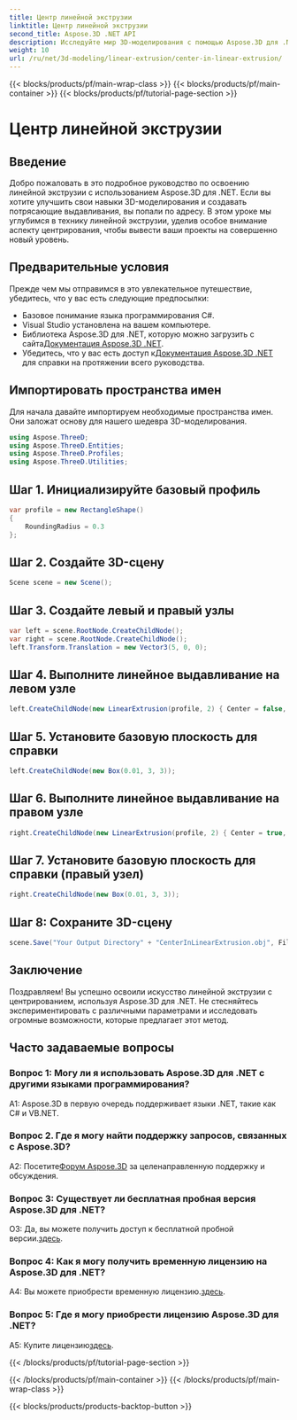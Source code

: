 ```yaml
---
title: Центр линейной экструзии
linktitle: Центр линейной экструзии
second_title: Aspose.3D .NET API
description: Исследуйте мир 3D-моделирования с помощью Aspose.3D для .NET. Сосредоточьте методы линейной экструзии, создавайте потрясающие дизайны и раскрывайте свой творческий потенциал.
weight: 10
url: /ru/net/3d-modeling/linear-extrusion/center-in-linear-extrusion/
---
```


{{< blocks/products/pf/main-wrap-class >}}
{{< blocks/products/pf/main-container >}}
{{< blocks/products/pf/tutorial-page-section >}}

# Центр линейной экструзии

## Введение

Добро пожаловать в это подробное руководство по освоению линейной экструзии с использованием Aspose.3D для .NET. Если вы хотите улучшить свои навыки 3D-моделирования и создавать потрясающие выдавливания, вы попали по адресу. В этом уроке мы углубимся в технику линейной экструзии, уделив особое внимание аспекту центрирования, чтобы вывести ваши проекты на совершенно новый уровень.

## Предварительные условия

Прежде чем мы отправимся в это увлекательное путешествие, убедитесь, что у вас есть следующие предпосылки:

- Базовое понимание языка программирования C#.
- Visual Studio установлена на вашем компьютере.
-  Библиотека Aspose.3D для .NET, которую можно загрузить с сайта[Документация Aspose.3D .NET](https://reference.aspose.com/3d/net/).
-  Убедитесь, что у вас есть доступ к[Документация Aspose.3D .NET](https://reference.aspose.com/3d/net/) для справки на протяжении всего руководства.

## Импортировать пространства имен

Для начала давайте импортируем необходимые пространства имен. Они заложат основу для нашего шедевра 3D-моделирования.

```csharp
using Aspose.ThreeD;
using Aspose.ThreeD.Entities;
using Aspose.ThreeD.Profiles;
using Aspose.ThreeD.Utilities;
```

## Шаг 1. Инициализируйте базовый профиль

```csharp
var profile = new RectangleShape()
{
    RoundingRadius = 0.3
};
```

## Шаг 2. Создайте 3D-сцену

```csharp
Scene scene = new Scene();
```

## Шаг 3. Создайте левый и правый узлы

```csharp
var left = scene.RootNode.CreateChildNode();
var right = scene.RootNode.CreateChildNode();
left.Transform.Translation = new Vector3(5, 0, 0);
```

## Шаг 4. Выполните линейное выдавливание на левом узле

```csharp
left.CreateChildNode(new LinearExtrusion(profile, 2) { Center = false, Slices = 3 });
```

## Шаг 5. Установите базовую плоскость для справки

```csharp
left.CreateChildNode(new Box(0.01, 3, 3));
```

## Шаг 6. Выполните линейное выдавливание на правом узле

```csharp
right.CreateChildNode(new LinearExtrusion(profile, 2) { Center = true, Slices = 3 });
```

## Шаг 7. Установите базовую плоскость для справки (правый узел)

```csharp
right.CreateChildNode(new Box(0.01, 3, 3));
```

## Шаг 8: Сохраните 3D-сцену

```csharp
scene.Save("Your Output Directory" + "CenterInLinearExtrusion.obj", FileFormat.WavefrontOBJ);
```

## Заключение

Поздравляем! Вы успешно освоили искусство линейной экструзии с центрированием, используя Aspose.3D для .NET. Не стесняйтесь экспериментировать с различными параметрами и исследовать огромные возможности, которые предлагает этот метод.

## Часто задаваемые вопросы

### Вопрос 1: Могу ли я использовать Aspose.3D для .NET с другими языками программирования?

A1: Aspose.3D в первую очередь поддерживает языки .NET, такие как C# и VB.NET.

### Вопрос 2. Где я могу найти поддержку запросов, связанных с Aspose.3D?

 A2: Посетите[Форум Aspose.3D](https://forum.aspose.com/c/3d/18) за целенаправленную поддержку и обсуждения.

### Вопрос 3: Существует ли бесплатная пробная версия Aspose.3D для .NET?

 О3: Да, вы можете получить доступ к бесплатной пробной версии.[здесь](https://releases.aspose.com/).

### Вопрос 4: Как я могу получить временную лицензию на Aspose.3D для .NET?

 A4: Вы можете приобрести временную лицензию.[здесь](https://purchase.aspose.com/temporary-license/).

### Вопрос 5: Где я могу приобрести лицензию Aspose.3D для .NET?

 A5: Купите лицензию[здесь](https://purchase.aspose.com/buy).

{{< /blocks/products/pf/tutorial-page-section >}}

{{< /blocks/products/pf/main-container >}}
{{< /blocks/products/pf/main-wrap-class >}}

{{< blocks/products/products-backtop-button >}}
